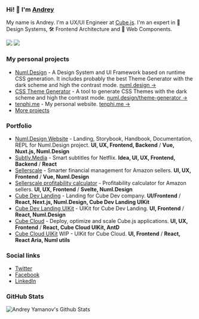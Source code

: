 ### Hi! 👋 I'm [Andrey](https://tenphi.me)

My name is Andrey. I'm a UX/UI Engineer at [Cube.js](https://cube.dev).
I'm an expert in 🌈 Design Systems, 🛠 Frontend Architecture and 🚀 Web Components.

[![](https://komarev.com/ghpvc/?username=tenphi&color=blue&label=Profile%20Views)](https://github.com/tenphi)
[![](https://img.shields.io/github/followers/tenphi?label=GitHub%20Followers)](https://github.com/tenphi)

### My personal projects

- [Numl.Design](https://github.com/numldesign/numl) - A Design System and UI Framework based on runtime CSS generation. It includes probably the best Theme Generator with the dark scheme and high the contrast mode. [numl.design →](https://numl.design)
- [CSS Theme Generator](https://github.com/numldesign/theme-generator) - A tool to generate CSS Themes with the dark scheme and high the contrast mode. [numl.design/theme-generator →](https://numl.design/theme-generator)
- [tenphi.me](https://github.com/tenphi/tenphi.me) - My personal website. [tenphi.me →](https://tenphi.me)
- [More projects](https://github.com/tenphi?tab=repositories)

### Portfolio

- [Numl.Design Website](https://numl.design) - Landing, Storybook, Handbook, Documentation, REPL for Numl.Design project. **UI, UX, Frontend, Backend** / **Vue, Nuxt.js, Numl.Design**
- [Subtly.Media](https://subtly.media) - Smart subtitles for Netflix. **Idea, UI, UX, Frontend, Backend** / **React**
- [Sellerscale](https://sellerscale.com) - Smarter financial management for Amazon sellers. **UI, UX, Frontend** / **Vue, Numl.Design**
- [Sellerscale profitability calculator](https://chrome.google.com/webstore/detail/sellerscale-profitability/jfdcmkcpbmiddlfkbifgjfngdckbajfl) - Profitability calculator for Amazon sellers. **UI, UX, Frontend** / **Svelte, Numl.Design**
- [Cube Dev Landing](https://cube.dev) - Landing for Cube Dev company. **UI/Frontend** / **React, Next.js, Numl.Design, Cube Dev Landing UIKit**
- [Cube Dev Landing UIKit](https://cubejs-uikit.vercel.app/) - UIKit for Cube Dev Landing. **UI, Frontend** / **React, Numl.Design**
- [Cube Cloud](https://cubecloud.dev) - Deploy, optimize and scale Cube.js applications. **UI, UX, Frontend** / **React, Cube Cloud UIKit, AntD**
- [Cube Cloud UIKit](https://cube-uikit-storybook.netlify.app/) WIP - UIKit for Cube Cloud. **UI, Frontend** / **React, React Aria, Numl utils**

### Social links

- [Twitter](https://twitter.com/tenphi)
- [Facebook](https://facebook.com/tenphi)
- [LinkedIn](https://linkedin.com/in/tenphi)

### GitHub Stats

![Andrey Yamanov's Github Stats](https://github-readme-stats.vercel.app/api?username=tenphi&theme=dark)

<!--
**tenphi/tenphi** is a ✨ _special_ ✨ repository because its `README.md` (this file) appears on your GitHub profile.

Here are some ideas to get you started:

- 🔭 I’m currently working on ...
- 🌱 I’m currently learning ...
- 👯 I’m looking to collaborate on ...
- 🤔 I’m looking for help with ...
- 💬 Ask me about ...
- 📫 How to reach me: ...
- 😄 Pronouns: ...
- ⚡ Fun fact: ...
-->

